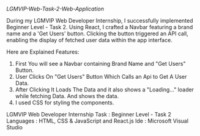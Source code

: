 *LGMVIP-Web-Task-2-Web-Application*

During my LGMVIP Web Developer Internship, I successfully implemented Beginner Level - Task 2. Using React, I crafted a Navbar featuring a brand name and a 'Get Users' button. Clicking the button triggered an API call, enabling the display of fetched user data within the app interface.

Here are Explained Features:
1. First You will see a Navbar containing Brand Name and "Get Users" Button.
2. User Clicks On "Get Users" Button Which Calls an Api to Get A User Data.
3. After Clicking It Loads The Data and it also shows a "Loading..." loader while fetching Data. And shows the data.
4. I used CSS for styling the components.

LGMVIP Web Developer Internship 
Task : Beginner Level - Task 2
Languages : HTML, CSS & JavaScript and React.js
Ide : Microsoft Visual Studio 

